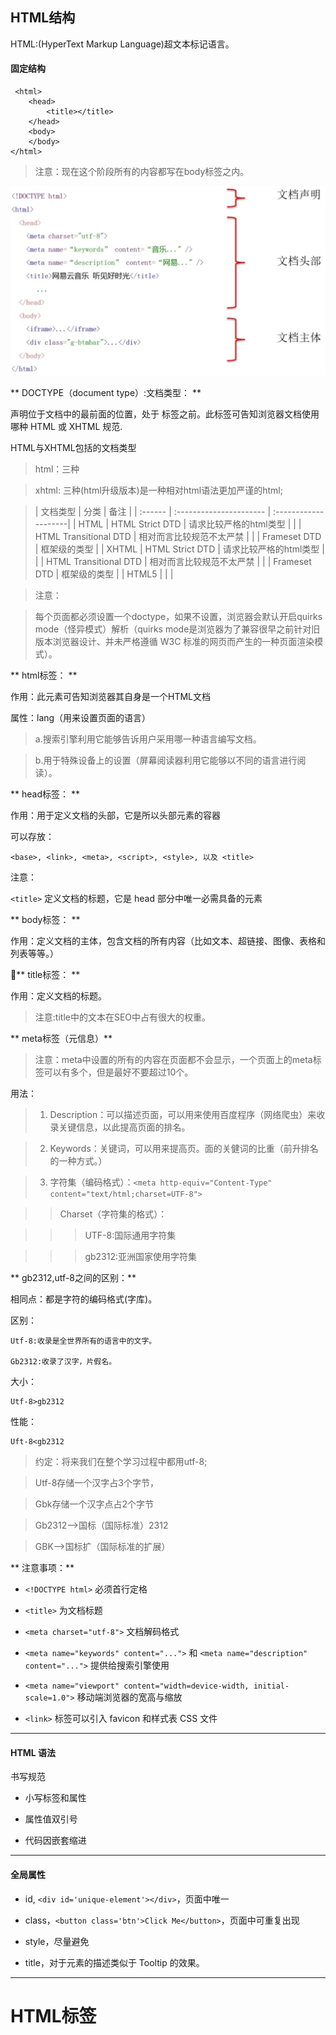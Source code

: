 ## HTML结构

HTML:(HyperText Markup Language)超文本标记语言。

#### 固定结构
     <html> 
        <head>
            <title></title>
        </head>
        <body>
        </body>
    </html>

>注意：现在这个阶段所有的内容都写在body标签之内。

![](/image/html-overview.png)

** DOCTYPE（document type）:文档类型： **

声明位于文档中的最前面的位置，处于 <html> 标签之前。此标签可告知浏览器文档使用哪种 HTML 或 XHTML 规范.

HTML与XHTML包括的文档类型

>html：三种

>xhtml: 三种(html升级版本)是一种相对html语法更加严谨的html;

>| 文档类型 | 分类 | 备注 |
| :------ | :---------------------- | :--------------------|
| HTML | HTML Strict DTD | 请求比较严格的html类型 |
|  | HTML Transitional DTD | 相对而言比较规范不太严禁 |
|  | Frameset DTD | 框架级的类型 |
| XHTML | HTML Strict DTD | 请求比较严格的html类型 |
|  | HTML Transitional DTD | 相对而言比较规范不太严禁 |
|  | Frameset DTD | 框架级的类型 |
| HTML5 |  |  |

>注意：

>每个页面都必须设置一个doctype，如果不设置，浏览器会默认开启quirks mode（怪异模式）解析（quirks mode是浏览器为了兼容很早之前针对旧版本浏览器设计、并未严格遵循 W3C 标准的网页而产生的一种页面渲染模式）。 


** html标签： **

作用：此元素可告知浏览器其自身是一个HTML文档

属性：lang（用来设置页面的语言）

>a.搜索引擎利用它能够告诉用户采用哪一种语言编写文档。 

>b.用于特殊设备上的设置（屏幕阅读器利用它能够以不同的语言进行阅读）。

** head标签： **

作用：用于定义文档的头部，它是所以头部元素的容器

可以存放：

`<base>, <link>, <meta>, <script>, <style>, 以及 <title>`

注意：

 `<title>` 定义文档的标题，它是 head 部分中唯一必需具备的元素

** body标签： **

作用：定义文档的主体，包含文档的所有内容（比如文本、超链接、图像、表格和列表等等。）

** title标签： **

作用：定义文档的标题。

 >注意:title中的文本在SEO中占有很大的权重。

** meta标签（元信息）**

>注意：meta中设置的所有的内容在页面都不会显示，一个页面上的meta标签可以有多个，但是最好不要超过10个。

用法：
>1. Description：可以描述页面，可以用来使用百度程序（网络爬虫）来收录关键信息，以此提高页面的排名。

>2. Keywords：关键词，可以用来提高页。面的关健词的比重（前升排名的一种方式。）

>3. 字符集（编码格式）：`<meta http-equiv="Content-Type" content="text/html;charset=UTF-8">`

>>Charset（字符集的格式）：

>>>UTF-8:国际通用字符集

>>>gb2312:亚洲国家使用字符集

** gb2312,utf-8之间的区别：**

相同点：都是字符的编码格式(字库)。

区别：

    Utf-8:收录是全世界所有的语言中的文字。

    Gb2312:收录了汉字，片假名。

大小：

    Utf-8>gb2312

性能：

    Uft-8<gb2312

>约定：将来我们在整个学习过程中都用utf-8;

>Utf-8存储一个汉字占3个字节，

>Gbk存储一个汉字点占2个字节

>Gb2312-->国标（国际标准）2312

>GBK-->国标扩（国际标准的扩展）


** 注意事项：**

- `<!DOCTYPE html>` 必须首行定格

- `<title>` 为文档标题

- `<meta charset="utf-8">` 文档解码格式

- `<meta name="keywords" content="...">` 和 `<meta name="description" content="...">` 提供给搜索引擎使用

- `<meta name="viewport" content="width=device-width, initial-scale=1.0">` 移动端浏览器的宽高与缩放

- `<link>` 标签可以引入 favicon 和样式表 CSS 文件

***

#### HTML 语法


书写规范

- 小写标签和属性

- 属性值双引号

- 代码因嵌套缩进

***
#### 全局属性

- id, `<div id='unique-element'></div>`，页面中唯一

- class，`<button class='btn'>Click Me</button>`，页面中可重复出现

- style，尽量避免

- title，对于元素的描述类似于 Tooltip 的效果。

***
HTML标签
===========